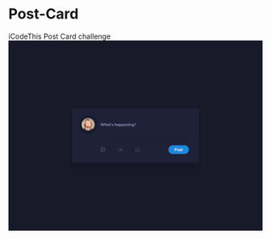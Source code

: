 # Post-Card
iCodeThis Post Card challenge
![Design preview for the Birthday list challenge](post_card.webp)